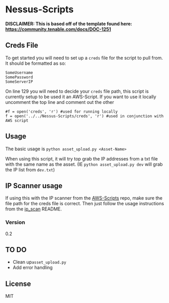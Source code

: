 # Nessus-Scripts

**DISCLAIMER: This is based off of the template found here: https://community.tenable.com/docs/DOC-1251**

## Creds File
To get started you will need to set up a `creds` file for the script to pull from. It should be formatted as so:
```
SomeUsername
SomePassword
SomeServerIP
```
On line 129 you will need to decide your `creds` file path, this script is currently setup to be used it an AWS-Script. If you want to use it locally uncomment the top line and comment out the other
```
#f = open('creds', 'r') #used for running locally
f = open('../../Nessus-Scripts/creds', 'r') #used in conjunction with AWS script
```

## Usage

The basic usage is ```python asset_upload.py <Asset-Name>```

When using this script, it will try top grab the IP addresses from a txt file with the same name as the asset. (IE `python asset_upload.py dev` will grab the IP list from  `dev.txt`)

## IP Scanner usage 
If using this with the IP scanner from the [AWS-Scripts] repo, make sure the file path for the creds file is correct. Then just follow the usage instructions from the [ip_scan] README.

[ip_scan]: <https://github.com/Rossmairm/AWS-scripts/tree/master/ip_scan>
[AWS-Scripts]: <https://github.com/Rossmairm/AWS-scripts>

### Version
0.2

## TO DO

* Clean up`asset_upload.py`
* Add error handling


License
----

MIT


